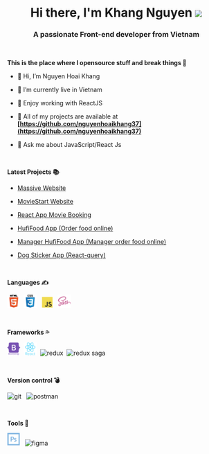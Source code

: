 <h1 align="center">Hi there, I'm Khang Nguyen <a href="https://www.gautamkrishnar.com/"><img src="https://media.giphy.com/media/hvRJCLFzcasrR4ia7z/giphy.gif" width="25px"></a></h1>
<h3 align="center">A passionate Front-end developer from Vietnam</h3>
<br />

**This is the place where I opensource stuff and break things 🦁**

- 👋 Hi, I’m Nguyen Hoai Khang

- 🏈 I’m currently live in Vietnam

- 🌱 Enjoy working with ReactJS

- 🍞 All of my projects are available at **[https://github.com/nguyenhoaikhang37](https://github.com/nguyenhoaikhang37)**

- 💬 Ask me about JavaScript/React Js

  <br />

**Latest Projects 📚**

- [Massive Website](https://nguyenhoaikhang37.github.io/MassiveWebsite/)

- [MovieStart Website](https://nguyenhoaikhang37.github.io/webMovieStart/)

- [React App Movie Booking](https://booking-moviecy.herokuapp.com/home)

- [HufiFood App (Order food online)](https://hufifood.vercel.app/)

- [Manager HufiFood App (Manager order food online)](https://hufifood-partner.vercel.app/admin/profile)

- [Dog Sticker App (React-query)](https://dog-stickers-app.vercel.app/)


  <br />

**Languages ✍️**

<p align="left">
<img src="https://raw.githubusercontent.com/devicons/devicon/master/icons/html5/html5-original-wordmark.svg" alt="html5" width="30" height="30"/>&nbsp;
<img src="https://raw.githubusercontent.com/devicons/devicon/master/icons/css3/css3-original-wordmark.svg" alt="css3" width="30" height="30"/>&nbsp;&nbsp;
<img src="https://raw.githubusercontent.com/devicons/devicon/master/icons/javascript/javascript-original.svg" alt="javascript" width="25" height="25"/>&nbsp;&nbsp;
<img src="https://raw.githubusercontent.com/devicons/devicon/master/icons/sass/sass-original.svg" alt="sass" width="30" height="30"/>&nbsp;
</p>
<br />

**Frameworks 💦**

<p align="left">
<img src="https://raw.githubusercontent.com/devicons/devicon/master/icons/bootstrap/bootstrap-plain-wordmark.svg" alt="bootstrap" width="30" height="30"/>&nbsp;
<img src="https://raw.githubusercontent.com/devicons/devicon/master/icons/react/react-original-wordmark.svg" alt="react" width="30" height="30"/>&nbsp;
<img src="https://cdn.iconscout.com/icon/free/png-512/redux-283024.png" alt="redux" width="30" height="30"/>&nbsp;
<img src="https://cdn.worldvectorlogo.com/logos/redux-saga.svg" alt="redux saga" width="30" height="30"/>&nbsp;
</p>
<br />


**Version control 💣**

<p align="left">
<img src="https://www.vectorlogo.zone/logos/git-scm/git-scm-icon.svg" alt="git" width="25" height="25"/>&nbsp;&nbsp;
<img src="https://www.vectorlogo.zone/logos/getpostman/getpostman-icon.svg" alt="postman" width="25" height="25"/>
</p>
<br />

**Tools 🌊**

<p align="left">
<img src="https://raw.githubusercontent.com/devicons/devicon/master/icons/photoshop/photoshop-line.svg" alt="photoshop" width="29" height="29"/>&nbsp;&nbsp;
<img src="https://www.vectorlogo.zone/logos/figma/figma-icon.svg" alt="figma" width="28" height="28"/>
</p>
<br />


